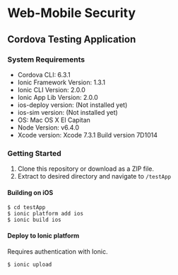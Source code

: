 # Web-Mobile Security

## Cordova Testing Application

### System Requirements

- Cordova CLI: 6.3.1
- Ionic Framework Version: 1.3.1
- Ionic CLI Version: 2.0.0
- Ionic App Lib Version: 2.0.0
- ios-deploy version: (Not installed yet)
- ios-sim version: (Not installed yet)
- OS: Mac OS X El Capitan
- Node Version: v6.4.0
- Xcode version: Xcode 7.3.1 Build version 7D1014

### Getting Started

1. Clone this repository or download as a ZIP file.
2. Extract to desired directory and navigate to `/testApp`

#### Building on iOS

```
$ cd testApp
$ ionic platform add ios
$ ionic build ios
```

#### Deploy to Ionic platform

Requires authentication with Ionic.

`$ ionic upload`
